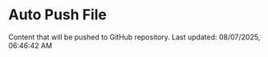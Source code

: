 # Auto Push File

Content that will be pushed to GitHub repository.
Last updated: 08/07/2025, 06:46:42 AM